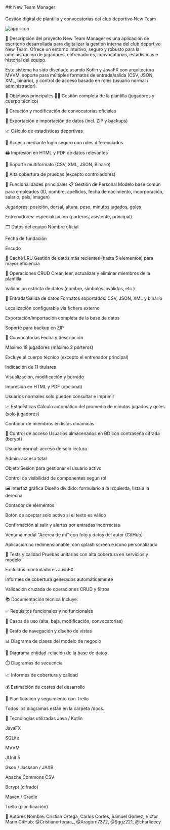 #⚽ New Team Manager

Gestión digital de plantilla y convocatorias del club deportivo New Team

![app-icon](https://github.com/user-attachments/assets/a8527b0f-5b5c-45f6-9c88-1d0fc65f5341)



📝 Descripción del proyecto
New Team Manager es una aplicación de escritorio desarrollada para digitalizar la gestión interna del club deportivo New Team. Ofrece un entorno intuitivo, seguro y robusto para la administración de jugadores, entrenadores, convocatorias, estadísticas e historial del equipo.

Este sistema ha sido diseñado usando Kotlin y JavaFX con arquitectura MVVM, soporte para múltiples formatos de entrada/salida (CSV, JSON, XML, binario), y control de acceso basado en roles (usuario normal / administrador).

🎯 Objetivos principales
🧑‍💼 Gestión completa de la plantilla (jugadores y cuerpo técnico)

📅 Creación y modificación de convocatorias oficiales

🧾 Exportación e importación de datos (incl. ZIP y backups)

📈 Cálculo de estadísticas deportivas

🔐 Acceso mediante login seguro con roles diferenciados

🖨️ Impresión en HTML y PDF de datos relevantes

📂 Soporte multiformato (CSV, XML, JSON, Binario)

🧪 Alta cobertura de pruebas (excepto controladores)

🧩 Funcionalidades principales
📋 Gestión de Personal
Modelo base común para empleados (ID, nombre, apellidos, fecha de nacimiento, incorporación, salario, país, imagen)

Jugadores: posición, dorsal, altura, peso, minutos jugados, goles

Entrenadores: especialización (porteros, asistente, principal)

🗂️ Datos del equipo
Nombre oficial

Fecha de fundación

Escudo 

🧠 Caché LRU
Gestión de datos más recientes (hasta 5 elementos) para mayor eficiencia

🔄 Operaciones CRUD
Crear, leer, actualizar y eliminar miembros de la plantilla

Validación estricta de datos (nombre, símbolos inválidos, etc.)

📁 Entrada/Salida de datos
Formatos soportados: CSV, JSON, XML y binario

Localización configurable vía fichero externo

Exportación/importación completa de la base de datos

Soporte para backup en ZIP

🧾 Convocatorias
Fecha y descripción

Máximo 18 jugadores (máximo 2 porteros)

Excluye al cuerpo técnico (excepto el entrenador principal)

Indicación de 11 titulares

Visualización, modificación y borrado

Impresión en HTML y PDF (opcional)

Usuarios normales solo pueden consultar e imprimir

📈 Estadísticas
Cálculo automático del promedio de minutos jugados y goles (solo jugadores)

Contador de miembros en listas dinámicas

👥 Control de acceso
Usuarios almacenados en BD con contraseña cifrada (bcrypt)

Usuario normal: acceso de solo lectura

Admin: acceso total

Objeto Sesion para gestionar el usuario activo

Control de visibilidad de componentes según rol

🖼️ Interfaz gráfica
Diseño dividido: formulario a la izquierda, lista a la derecha

Contador de elementos

Botón de aceptar solo activo si el texto es válido

Confirmación al salir y alertas por entradas incorrectas

Ventana modal "Acerca de mí" con foto y datos del autor (GitHub)

Aplicación no redimensionable, con splash screen e ícono personalizado

🧪 Tests y calidad
Pruebas unitarias con alta cobertura en servicios y modelo

Excluidos: controladores JavaFX

Informes de cobertura generados automáticamente

Validación cruzada de operaciones CRUD y filtros

📚 Documentación técnica
Incluye:

✅ Requisitos funcionales y no funcionales

📄 Casos de uso (alta, baja, modificación, convocatorias)

🧭 Grafo de navegación y diseño de vistas

📊 Diagrama de clases del modelo de negocio

🧱 Diagrama entidad-relación de la base de datos

⏱️ Diagramas de secuencia

📈 Informes de cobertura y calidad

💰 Estimación de costes del desarrollo

📆 Planificación y seguimiento con Trello

Todos los diagramas están en la carpeta /docs.

📌 Tecnologías utilizadas
Java / Kotlin

JavaFX

SQLite

MVVM

JUnit 5

Gson / Jackson / JAXB

Apache Commons CSV

Bcrypt (cifrado)

Maven / Gradle

Trello (planificación)

👤 Autores
Nombre: Cristian Ortega, Carlos Cortes, Samuel Gomez, Victor Marin
GitHub: @Cristianortegaa_, @Aragorn7372, @Sggz221, @charlieecy
